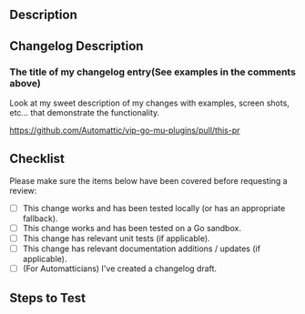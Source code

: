 <!--
## For Automatticians!

:wave: Just a quick reminder that this is a public repo. Please don't include any internal links or sensitive data (like PII, private code, client names, site URLs, etc. If you're not sure if something is safe to share, please just ask!

If you're not an Automattician, welcome! We look forward to your contribution! :heart:

-->
## Description
<!--
A few sentences describing the overall goals of the Pull Request.

Should include any special considerations, decisions, and links to relevant GitHub issues.

Please don't include internal or private links :)
-->

## Changelog Description
<!--
A description of the context of the change for a changelog. It should have a title, link to the PR, examples(if applicable), and why the change was made.

Example for a plugin upgrade:

### Plugin Updated: Jetpack 9.2.1

We upgraded Jetpack 9.2 to Jetpack 9.2.1.

Not a lot of significant changes in this patch release, just bugfixes and compatibility improvements.

#### Improved compatibility

- Site Health Tools: improve PHP 8 compatibility.
- Twenty Twenty One: add support for Jetpack’s Content Options.

#### Bug fixes

- Instant Search: fix layout issues with filtering checkboxes with some themes.
- WordPress.com Toolbar: avoid Fatal errors when the feature is not active.
- WordPress.com Toolbar: avoid 404 errors when loading the toolbar.

https://github.com/Automattic/vip-go-mu-plugins/pull/1905

Example for a feature change:

### New Filters: Adjust Brute Force Thresholds

We’ve added two new filters to our login limiting functionality, which gives you the ability to tweak the thresholds for our application-level brute force protections. For example, you may want to lower them during situations with high security sensitivity.

- `wpcom_vip_ip_username_login_threshold` : how many failed attempts to allow for an IP address and username combination
- `wpcom_vip_ip_login_threshold` : how many failed attempts to allow for an IP address

For example, if you wanted to only allow one attempt for a group of usernames per IP:

```
add_filter( 'wpcom_vip_ip_username_login_threshold', function( $threshold, $ip, $username ) {
    if ( 'adminuser' === $username || 'otheradminuser' === $username ) {
        $threshold = 1;
    }
 
    return $threshold;
}, 10, 3 );
```

https://github.com/Automattic/vip-go-mu-plugins/pull/1782
-->
### The title of my changelog entry(See examples in the comments above)

Look at my sweet description of my changes with examples, screen shots, etc... that demonstrate the functionality.

https://github.com/Automattic/vip-go-mu-plugins/pull/this-pr

## Checklist

Please make sure the items below have been covered before requesting a review:

- [ ] This change works and has been tested locally (or has an appropriate fallback).
- [ ] This change works and has been tested on a Go sandbox.
- [ ] This change has relevant unit tests (if applicable).
- [ ] This change has relevant documentation additions / updates (if applicable).
- [ ] (For Automatticians) I've created a changelog draft. 

## Steps to Test
<!--
Outline the steps to test and verify the PR here.

Example:

1. Check out PR.
1. Go to `wp-admin` > `Tools` > `Bakery`
1. Click on "Bake Cookies" button.
1. Verify cookies are delicious.
-->
